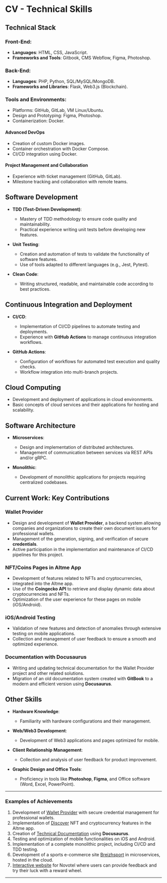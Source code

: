 # CV - Technical Skills

## **Technical Stack**

### **Front-End**:

- **Languages**: HTML, CSS, JavaScript.
- **Frameworks and Tools**: Gitbook, CMS Webflow, Figma, Photoshop.

### **Back-End**:

- **Languages**: PHP, Python, SQL/MySQL/MongoDB.
- **Frameworks and Libraries**: Flask, Web3.js (Blockchain).

### **Tools and Environments**:

- Platforms: GitHub, GitLab, VM Linux/Ubuntu.
- Design and Prototyping: Figma, Photoshop.
- Containerization: Docker.

#### **Advanced DevOps**

- Creation of custom Docker images.
- Container orchestration with Docker Compose.
- CI/CD integration using Docker.

#### **Project Management and Collaboration**

- Experience with ticket management (GitHub, GitLab).
- Milestone tracking and collaboration with remote teams.

## **Software Development**

- **TDD (Test-Driven Development)**:

  - Mastery of TDD methodology to ensure code quality and maintainability.
  - Practical experience writing unit tests before developing new features.

- **Unit Testing**:

  - Creation and automation of tests to validate the functionality of software features.
  - Use of tools adapted to different languages (e.g., Jest, Pytest).

- **Clean Code**:
  - Writing structured, readable, and maintainable code according to best practices.

## **Continuous Integration and Deployment**

- **CI/CD**:

  - Implementation of CI/CD pipelines to automate testing and deployments.
  - Experience with **GitHub Actions** to manage continuous integration workflows.

- **GitHub Actions**:
  - Configuration of workflows for automated test execution and quality checks.
  - Workflow integration into multi-branch projects.

## **Cloud Computing**

- Development and deployment of applications in cloud environments.
- Basic concepts of cloud services and their applications for hosting and scalability.

## **Software Architecture**

- **Microservices**:

  - Design and implementation of distributed architectures.
  - Management of communication between services via REST APIs and/or gRPC.

- **Monolithic**:
  - Development of monolithic applications for projects requiring centralized codebases.

## **Current Work: Key Contributions**

### **Wallet Provider**

- Design and development of **Wallet Provider**, a backend system allowing companies and organizations to create their own document issuers for professional wallets.
- Management of the generation, signing, and verification of secure **credentials**.
- Active participation in the implementation and maintenance of CI/CD pipelines for this project.

### **NFT/Coins Pages in Altme App**

- Development of features related to NFTs and cryptocurrencies, integrated into the Altme app.
- Use of the **Coingecko API** to retrieve and display dynamic data about cryptocurrencies and NFTs.
- Optimization of the user experience for these pages on mobile (iOS/Android).

### **iOS/Android Testing**

- Validation of new features and detection of anomalies through extensive testing on mobile applications.
- Collection and management of user feedback to ensure a smooth and optimized experience.

### **Documentation with Docusaurus**

- Writing and updating technical documentation for the Wallet Provider project and other related solutions.
- Migration of an old documentation system created with **GitBook** to a modern and efficient version using **Docusaurus**.

## **Other Skills**

- **Hardware Knowledge**:
  - Familiarity with hardware configurations and their management.
- **Web/Web3 Development**:

  - Development of Web3 applications and pages optimized for mobile.

- **Client Relationship Management**:

  - Collection and analysis of user feedback for product improvement.

- **Graphic Design and Office Tools**:
  - Proficiency in tools like **Photoshop**, **Figma**, and Office software (Word, Excel, PowerPoint).

---

### **Examples of Achievements**

1. Development of [Wallet Provider](https://github.com/TalaoDAO/wallet-provider) with secure credential management for professional wallets.
2. Implementation of [Discover](https://github.com/TalaoDAO/DiscoverV2) NFT and cryptocurrency features in the Altme app.
3. Creation of [Technical Documentation](https://github.com/TalaoDAO/talao-documentation) using **Docusaurus**.
4. Testing and optimization of mobile functionalities on iOS and Android.
5. Implementation of a complete monolithic project, including CI/CD and TDD testing.
6. Development of a sports e-commerce site [Breizhsport](https://github.com/BastienLopez/CESI_Superviser_dev_app) in microservices, hosted in the cloud.
7. [Interactive website](https://github.com/BastienLopez/NOVOTEL_Roue_de_la_chance) for Novotel where users can provide feedback and try their luck with a reward wheel.

---
